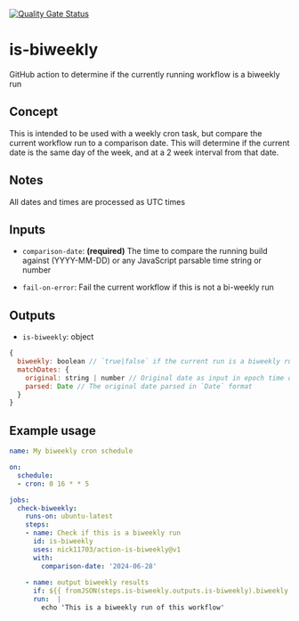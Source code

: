 [![Quality Gate Status](https://sonarcloud.io/api/project_badges/measure?project=nick11703_action-is-biweekly&metric=alert_status)](https://sonarcloud.io/summary/new_code?id=nick11703_action-is-biweekly)

# is-biweekly
GitHub action to determine if the currently running workflow is a biweekly run

## Concept
This is intended to be used with a weekly cron task, but compare the current workflow run to a comparison date. This will determine if the current date is the same day of the week, and at a 2 week interval from that date.

## Notes
All dates and times are processed as UTC times

## Inputs

- `comparison-date`: **(required)** The time to compare the running build against (YYYY-MM-DD) or any JavaScript parsable time string or number

- `fail-on-error`: Fail the current workflow if this is not a bi-weekly run

## Outputs

- `is-biweekly`: object
```javascript
{
  biweekly: boolean // `true|false` if the current run is a biweekly run compared to input comparison date.
  matchDates: {
    original: string | number // Original date as input in epoch time or string date format
    parsed: Date // The original date parsed in `Date` format
  }
}
```

## Example usage
```yaml
name: My biweekly cron schedule

on:
  schedule:
  - cron: 0 16 * * 5

jobs:
  check-biweekly:
    runs-on: ubuntu-latest
    steps:
    - name: Check if this is a biweekly run
      id: is-biweekly
      uses: nick11703/action-is-biweekly@v1
      with:
        comparison-date: '2024-06-28'
      
    - name: output biweekly results
      if: ${{ fromJSON(steps.is-biweekly.outputs.is-biweekly).biweekly }}
      run:  |
        echo 'This is a biweekly run of this workflow'
```
